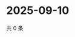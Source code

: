 # 2025-09-10

共 0 条

<!-- BEGIN ZHIHUQUESTIONS -->
<!-- 最后更新时间 Wed Sep 10 2025 17:12:02 GMT+0800 (China Standard Time) -->

<!-- END ZHIHUQUESTIONS -->
